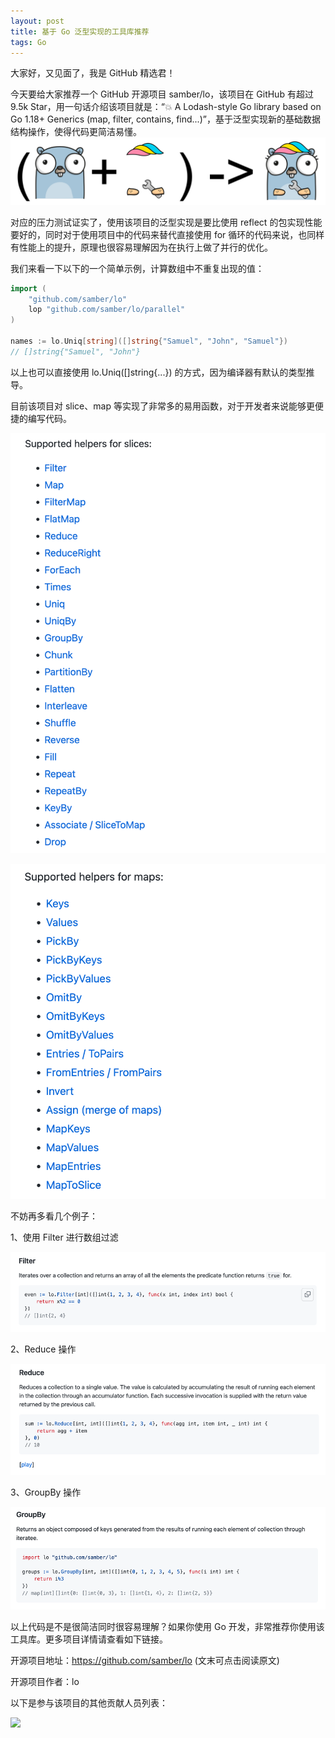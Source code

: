 ```yaml
---
layout: post
title: 基于 Go 泛型实现的工具库推荐
tags: Go
---
```


大家好，又见面了，我是 GitHub 精选君！

今天要给大家推荐一个 GitHub 开源项目 samber/lo，该项目在 GitHub 有超过 9.5k Star，用一句话介绍该项目就是：“💥  A Lodash-style Go library based on Go 1.18+ Generics (map, filter, contains, find...)”，基于泛型实现新的基础数据结构操作，使得代码更简洁易懂。
![](https://raw.githubusercontent.com/samber/lo/master/img/logo-full.png)

对应的压力测试证实了，使用该项目的泛型实现是要比使用 reflect 的包实现性能要好的，同时对于使用项目中的代码来替代直接使用 for 循环的代码来说，也同样有性能上的提升，原理也很容易理解因为在执行上做了并行的优化。

我们来看一下以下的一个简单示例，计算数组中不重复出现的值：

```go
import (
    "github.com/samber/lo"
    lop "github.com/samber/lo/parallel"
)

names := lo.Uniq[string]([]string{"Samuel", "John", "Samuel"})
// []string{"Samuel", "John"}
```

以上也可以直接使用 lo.Uniq([]string{...}) 的方式，因为编译器有默认的类型推导。

目前该项目对 slice、map 等实现了非常多的易用函数，对于开发者来说能够更便捷的编写代码。

![](https://raw.githubusercontent.com/ZhuPeng/pic/master/images/compress_image-20230212201339874.png)

![](https://raw.githubusercontent.com/ZhuPeng/pic/master/images/compress_image-20230212201346684.png)

不妨再多看几个例子：

1、使用 Filter 进行数组过滤

![](https://raw.githubusercontent.com/ZhuPeng/pic/master/images/compress_image-20230212201805232.png)

2、Reduce 操作

![](https://raw.githubusercontent.com/ZhuPeng/pic/master/images/compress_image-20230212201823736.png)

3、GroupBy 操作

![](https://raw.githubusercontent.com/ZhuPeng/pic/master/images/compress_image-20230212202015752.png)


以上代码是不是很简洁同时很容易理解？如果你使用 Go 开发，非常推荐你使用该工具库。更多项目详情请查看如下链接。

开源项目地址：https://github.com/samber/lo  (文末可点击阅读原文)

开源项目作者：lo

以下是参与该项目的其他贡献人员列表：

![](https://contrib.rocks/image?repo=samber/lo)